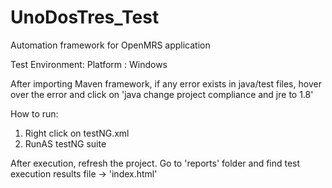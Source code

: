 # UnoDosTres_Test
Automation framework for OpenMRS application

Test Environment:
Platform : Windows

After importing Maven framework, if any error exists in java/test files, hover over the error and click on 'java change project compliance and jre to 1.8'

How to run:
1. Right click on testNG.xml
2. RunAS testNG suite

After execution, refresh the project. Go to 'reports' folder and find test execution results file -> 'index.html'

